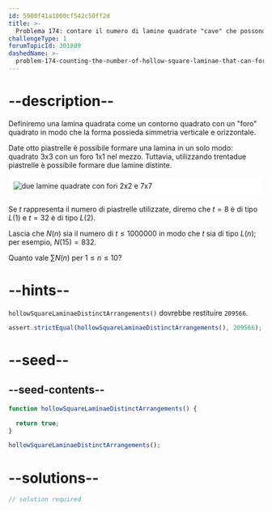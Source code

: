 ```yaml
---
id: 5900f41a1000cf542c50ff2d
title: >-
  Problema 174: contare il numero di lamine quadrate "cave" che possono formare uno, due, tre, ... disposizioni distinte
challengeType: 1
forumTopicId: 301809
dashedName: >-
  problem-174-counting-the-number-of-hollow-square-laminae-that-can-form-one-two-three-----distinct-arrangements
---
```


# --description--

Definiremo una lamina quadrata come un contorno quadrato con un "foro" quadrato in modo che la forma possieda simmetria verticale e orizzontale.

Date otto piastrelle è possibile formare una lamina in un solo modo: quadrato 3x3 con un foro 1x1 nel mezzo. Tuttavia, utilizzando trentadue piastrelle è possibile formare due lamine distinte.

<img alt="due lamine quadrate con fori 2x2 e 7x7" src="https://cdn.freecodecamp.org/curriculum/project-euler/using-up-to-one-million-tiles-how-many-different-hollow-square-laminae-can-be-formed.gif" style="background-color: white; padding: 10px; display: block; margin-right: auto; margin-left: auto; margin-bottom: 1.2rem;" />

Se $t$ rappresenta il numero di piastrelle utilizzate, diremo che $t = 8$ è di tipo $L(1)$ e $t = 32$ è di tipo $L(2)$.

Lascia che $N(n)$ sia il numero di $t ≤ 1000000$ in modo che $t$ sia di tipo $L(n)$; per esempio, $N(15) = 832$.

Quanto vale $\sum N(n)$ per $1 ≤ n ≤ 10$?

# --hints--

`hollowSquareLaminaeDistinctArrangements()` dovrebbe restituire `209566`.

```js
assert.strictEqual(hollowSquareLaminaeDistinctArrangements(), 209566);
```

# --seed--

## --seed-contents--

```js
function hollowSquareLaminaeDistinctArrangements() {

  return true;
}

hollowSquareLaminaeDistinctArrangements();
```

# --solutions--

```js
// solution required
```
